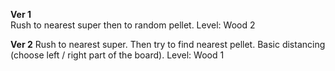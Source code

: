 
__Ver 1__  
Rush to nearest super then to random pellet.
Level: Wood 2  

__Ver 2__
Rush to nearest super. Then try to find nearest pellet. Basic distancing (choose left / right part of the board).
Level: Wood 1
